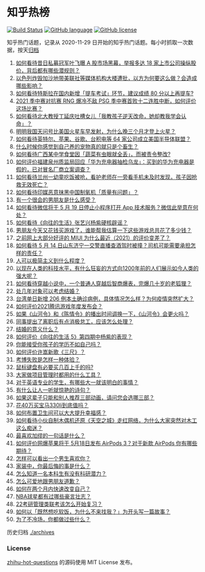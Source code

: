 # 知乎热榜
[![Build Status](https://github.com/ToWeLong/zhihu-hot-questions/workflows/CI/badge.svg)](https://github.com/ToWeLong/zhihu-hot-questions/actions)
[![GitHub language](https://img.shields.io/badge/language-golang-orange.svg)](https://golang.org/)
[![GitHub license](https://img.shields.io/github/license/ToWeLong/zhihu-hot-questions)](https://github.com/ToWeLong/zhihu-hot-questions/blob/main/LICENSE)

知乎热门话题，记录从 2020-11-29 日开始的知乎热门话题。每小时抓取一次数据，按天[归档](./archives)

<!-- BEGIN -->

1. [如何看待昔日私募冠军叶飞曝 A 股市场黑幕，举报多达 18 家上市公司操纵股价，背后都有哪些潜规则？](https://www.zhihu.com/question/459558051)
1. [以色列炸毁加沙地带美联社等媒体机构大楼遭批，以方为何要这么做？会造成哪些影响？](https://www.zhihu.com/question/459696493)
1. [如何看待特斯拉在国内新增「提车考试」环节，建议成绩 80 分以上再提车?](https://www.zhihu.com/question/459595338)
1. [2021 季中赛对抗赛 RNG 爆冷不敌 PSG 季中赛首败十二连胜中断，如何评价这场比赛？](https://www.zhihu.com/question/459807055)
1. [如何看待北大教授丁延庆吐槽女儿「我教孩子逆天改命，她却教我学会认命」？](https://www.zhihu.com/question/459213529)
1. [明明我国天问号比美国火星车早发射，为什么晚三个月才登上火星？](https://www.zhihu.com/question/445286711)
1. [如何看待英特尔、苹果、谷歌、台积电等 64 家公司成立美国半导体联盟？](https://www.zhihu.com/question/459482645)
1. [什么时候你感觉到自己养的宠物真的就只是个畜生？](https://www.zhihu.com/question/344278401)
1. [如何看待广西某中学食堂因「蔬菜有虫眼就全丢」，而被责令整改?](https://www.zhihu.com/question/459462929)
1. [如何评价福建泉州质监局回应「华为充电器抽检乌龙」：买到的华为充电器是假的，已对冒名厂商立案调查？](https://www.zhihu.com/question/459575426)
1. [如何看待兰州一幼童吃饭被呛，看护老师在一旁看手机未及时发现，孩子因抢救无效死亡？](https://www.zhihu.com/question/459515468)
1. [如何看待印媒恶意抹黑中国制氧机「质量有问题」？](https://www.zhihu.com/question/459700129)
1. [有一个很会的男朋友是什么感受？](https://www.zhihu.com/question/391872560)
1. [如何看待微信将于 5 月 19 日停止小程序打开 App 技术服务？微信此举意在何处？](https://www.zhihu.com/question/459459278)
1. [如何看待《向往的生活》张艺兴杨紫硬核辟谣？](https://www.zhihu.com/question/459521803)
1. [男朋友今天又花钱买游戏了，谁能帮我估算一下这些游戏总共花了多少钱？](https://www.zhihu.com/question/453441147)
1. [之前网上大部分好评的 MIUI 为什么最近（2021）的评价变差了？](https://www.zhihu.com/question/452169697)
1. [如何看待 5 月 14 日山东济宁一交警直播查酒驾时被撞？司机可能需要承担怎样的责任？](https://www.zhihu.com/question/459588410)
1. [人可以极简主义到什么程度？](https://www.zhihu.com/question/313020218)
1. [以现在人类的科技水平，有什么狂妄的方式向1200年前的人们展示如今人类的强大呢？](https://www.zhihu.com/question/456628031)
1. [如何看待穿越小说中，一个普通人穿越后智商爆表，完爆几十岁的老狐狸？](https://www.zhihu.com/question/376857581)
1. [处几年对象可以考虑结婚？](https://www.zhihu.com/question/450899653)
1. [台湾单日新增 206 例本土确诊病例，具体情况怎么样？为何疫情突然扩大？](https://www.zhihu.com/question/459736953)
1. [如何评价2021腾讯游戏年度发布会？](https://www.zhihu.com/question/459484973)
1. [如果《山河令》和《陈情令》的播出时间调换一下，《山河令》会更火吗？](https://www.zhihu.com/question/459250772)
1. [同事提出了离职后有点消极怠工，应该怎么处理？](https://www.zhihu.com/question/434114178)
1. [结婚的意义什么？](https://www.zhihu.com/question/458425888)
1. [如何评价《向往的生活 5》第四期中杨紫的表现？](https://www.zhihu.com/question/459467558)
1. [你能接受你孩子的学历不如自己吗？](https://www.zhihu.com/question/458655662)
1. [如何评价许嵩新歌《三尺》？](https://www.zhihu.com/question/459309963)
1. [考博失败是怎样一种体验？](https://www.zhihu.com/question/55449969)
1. [鼠标键盘有必要买几百上千的吗?](https://www.zhihu.com/question/459346809)
1. [大家做项目管理时都用的什么工具？](https://www.zhihu.com/question/38813402)
1. [对于英语专业的学生，有哪些大一就该明白的事情？](https://www.zhihu.com/question/420512758)
1. [有什么让人一听就惊艳的诗句？](https://www.zhihu.com/question/457061535)
1. [如果这辈子只能和别人推荐三部动画，请问您会选哪三部？](https://www.zhihu.com/question/459632635)
1. [花40万买宝马330li到底值吗？](https://www.zhihu.com/question/459431704)
1. [如何布置卫生间可以大大提升幸福感？](https://www.zhihu.com/question/453988104)
1. [如何看待小伙自制木偶机还原《天空之城》走红网络，为什么大家突然对木工这么痴迷？](https://www.zhihu.com/question/459454868)
1. [最喜欢加缪的一句话是什么？](https://www.zhihu.com/question/318208674)
1. [如何评价网爆苹果将于 5月18日发布 AirPods 3？对于新款 AirPods 你有哪些期待？](https://www.zhihu.com/question/459436442)
1. [怎样可以看出一个男生喜欢你？](https://www.zhihu.com/question/457257289)
1. [家装中，你最后悔的事是什么？](https://www.zhihu.com/question/56054068)
1. [怎么知道一名本科生有没有科研潜力？](https://www.zhihu.com/question/458786106)
1. [怎么可爱地跟男朋友道歉？](https://www.zhihu.com/question/383772587)
1. [如何在两个月内快速改变自己？](https://www.zhihu.com/question/451986493)
1. [NBA球星都有过哪些豪言壮志？](https://www.zhihu.com/question/459318880)
1. [22考研管理类联考该怎么开始复习？](https://www.zhihu.com/question/428880602)
1. [如何以「既然想吃软饭，为什么不来找我？」为开头写一篇故事？](https://www.zhihu.com/question/454056791)
1. [为了不冷场，你都做过些什么？](https://www.zhihu.com/question/458658699)

<!-- END -->

历史归档 [./archives](./archives)


### License
[zhihu-hot-questions](https://github.com/towelong/zhihu-hot-questions) 的源码使用 MIT License 发布。